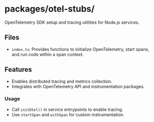 # packages/otel-stubs/

OpenTelemetry SDK setup and tracing utilities for Node.js services.

## Files
- `index.ts`: Provides functions to initialize OpenTelemetry, start spans, and run code within a span context.

## Features
- Enables distributed tracing and metrics collection.
- Integrates with OpenTelemetry API and instrumentation packages.

### Usage
- Call `initOtel()` in service entrypoints to enable tracing.
- Use `startSpan` and `withSpan` for custom instrumentation.
